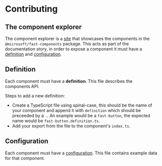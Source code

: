 # Contributing

## The component explorer

The component explorer is a [site](https://explore.fast.design) that showcases the components in the `@microsoft/fast-components` package. This acts as part of the documentation story, in order to expose a component it must have a [definition](#definition) and [configuration](#configuration).

## Definition

Each component must have a **definition**. This file describes the components API.

Steps to add a new definition:
- Create a TypeScript file using spinal-case, this should be the name of your component and append it with `definition` which should be preceeded by a `.`. An example would be a `fast-button`, the expected name would be `fast-button.definition.ts`.
- Add your export from the file to the component's `index.ts`.

## Configuration

Each component must have a [configuration](https://github.com/microsoft/fast/tree/master/sites/fast-component-explorer/app/fast-components/configs/README.md). This file contains example data for that component.
